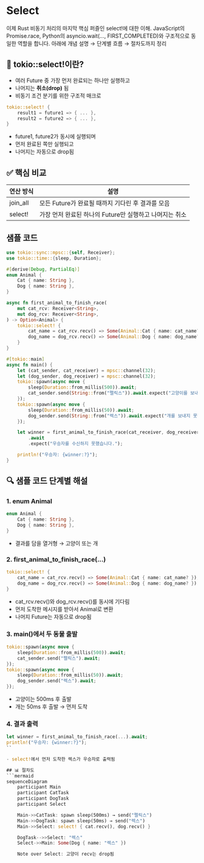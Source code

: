 # Select
이제 Rust 비동기 처리의 마지막 핵심 퍼즐인 select!에 대한 이해.
JavaScript의 Promise.race, Python의 asyncio.wait(..., FIRST_COMPLETED)와 구조적으로 동일한 역할을 합니다.
아래에 개념 설명 → 단계별 흐름 → 절차도까지 정리

## 🧩 tokio::select!이란?
- 여러 Future 중 가장 먼저 완료되는 하나만 실행하고
- 나머지는 **취소(drop)** 됨
- 비동기 조건 분기를 위한 구조적 매크로
```rust
tokio::select! {
    result1 = future1 => { ... },
    result2 = future2 => { ... },
}
```

- future1, future2가 동시에 실행되며
- 먼저 완료된 쪽만 실행되고
- 나머지는 자동으로 drop됨

## ✅ 핵심 비교
| 연산 방식   | 설명                                                  |
|-------------|-------------------------------------------------------|
| join_all    | 모든 Future가 완료될 때까지 기다린 후 결과를 모음     |
| select!     | 가장 먼저 완료된 하나의 Future만 실행하고 나머지는 취소 |


## 샘플 코드
```rust
use tokio::sync::mpsc::{self, Receiver};
use tokio::time::{sleep, Duration};

#[derive(Debug, PartialEq)]
enum Animal {
    Cat { name: String },
    Dog { name: String },
}

async fn first_animal_to_finish_race(
    mut cat_rcv: Receiver<String>,
    mut dog_rcv: Receiver<String>,
) -> Option<Animal> {
    tokio::select! {
        cat_name = cat_rcv.recv() => Some(Animal::Cat { name: cat_name? }),
        dog_name = dog_rcv.recv() => Some(Animal::Dog { name: dog_name? })
    }
}

#[tokio::main]
async fn main() {
    let (cat_sender, cat_receiver) = mpsc::channel(32);
    let (dog_sender, dog_receiver) = mpsc::channel(32);
    tokio::spawn(async move {
        sleep(Duration::from_millis(500)).await;
        cat_sender.send(String::from("펠릭스")).await.expect("고양이를 보내지 못했습니다.");
    });
    tokio::spawn(async move {
        sleep(Duration::from_millis(50)).await;
        dog_sender.send(String::from("렉스")).await.expect("개를 보내지 못했습니다.");
    });

    let winner = first_animal_to_finish_race(cat_receiver, dog_receiver)
        .await
        .expect("우승자를 수신하지 못했습니다.");

    println!("우승자: {winner:?}");
}

```

## 🔍 샘플 코드 단계별 해설
### 1. enum Animal
```rust
enum Animal {
    Cat { name: String },
    Dog { name: String },
}
```

- 결과를 담을 열거형 → 고양이 또는 개

### 2. first_animal_to_finish_race(...)
```rust
tokio::select! {
    cat_name = cat_rcv.recv() => Some(Animal::Cat { name: cat_name? }),
    dog_name = dog_rcv.recv() => Some(Animal::Dog { name: dog_name? })
}
```

- cat_rcv.recv()와 dog_rcv.recv()를 동시에 기다림
- 먼저 도착한 메시지를 받아서 Animal로 변환
- 나머지 Future는 자동으로 drop됨

### 3. main()에서 두 동물 출발
```rust
tokio::spawn(async move {
    sleep(Duration::from_millis(500)).await;
    cat_sender.send("펠릭스").await;
});
tokio::spawn(async move {
    sleep(Duration::from_millis(50)).await;
    dog_sender.send("렉스").await;
});
```

- 고양이는 500ms 후 출발
- 개는 50ms 후 출발 → 먼저 도착

### 4. 결과 출력
```rust
let winner = first_animal_to_finish_race(...).await;
println!("우승자: {winner:?}");
``

- select!에서 먼저 도착한 렉스가 우승자로 출력됨

## 📊 절차도
```mermaid
sequenceDiagram
    participant Main
    participant CatTask
    participant DogTask
    participant Select

    Main->>CatTask: spawn sleep(500ms) → send("펠릭스")
    Main->>DogTask: spawn sleep(50ms) → send("렉스")
    Main->>Select: select! { cat.recv(), dog.recv() }

    DogTask-->>Select: "렉스"
    Select->>Main: Some(Dog { name: "렉스" })

    Note over Select: 고양이 recv는 drop됨

```



